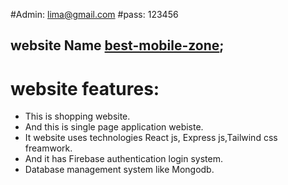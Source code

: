 #Admin: lima@gmail.com
#pass: 123456
## website Name [best-mobile-zone](https://best-mobile-zone.web.app/);
# website features: 
* This is shopping website.
* And this is single page application webiste.
* It website uses technologies React js, Express js,Tailwind css freamwork.
* And it has Firebase authentication login system.
* Database management system like Mongodb.
